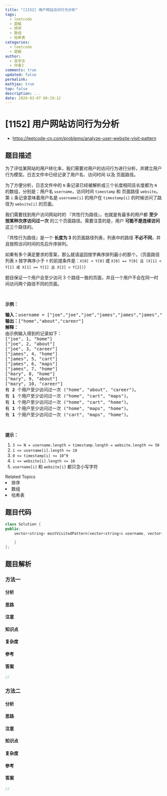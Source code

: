 ```yaml
---
title: "[1152] 用户网站访问行为分析"
tags:
  - leetcode
  - 题解
  - 排序
  - 数组
  - 哈希表
categories:
  - leetcode
  - 题解
author:
  - 张学志
  - 作者2
comments: true
updated: false
permalink:
mathjax: true
top: false
description: ...
date: 2020-03-07 00:19:12
---
```



# [1152] 用户网站访问行为分析
* https://leetcode-cn.com/problems/analyze-user-website-visit-pattern


## 题目描述

<p>为了评估某网站的用户转化率，我们需要对用户的访问行为进行分析，并建立用户行为模型。日志文件中已经记录了用户名、访问时间 以及 页面路径。</p>

<p>为了方便分析，日志文件中的 <code>N</code>&nbsp;条记录已经被解析成三个长度相同且长度都为 <code>N</code> 的数组，分别是：用户名&nbsp;<code>username</code>，访问时间&nbsp;<code>timestamp</code>&nbsp;和 页面路径&nbsp;<code>website</code>。第 <code>i</code>&nbsp;条记录意味着用户名是&nbsp;<code>username[i]</code>&nbsp;的用户在 <code>timestamp[i]</code>&nbsp;的时候访问了路径为&nbsp;<code>website[i]</code>&nbsp;的页面。</p>

<p>我们需要找到用户访问网站时的 『共性行为路径』，也就是有最多的用户都 <strong>至少按某种次序访问过一次</strong> 的三个页面路径。需要注意的是，用户 <strong>可能不是连续访问</strong> 这三个路径的。</p>

<p>『共性行为路径』是一个&nbsp;<strong>长度为 3</strong> 的页面路径列表，列表中的路径&nbsp;<strong>不必不同</strong>，并且按照访问时间的先后升序排列。</p>

<p>如果有多个满足要求的答案，那么就请返回按字典序排列最小的那个。（页面路径列表&nbsp;<code>X</code>&nbsp;按字典序小于&nbsp;<code>Y</code> 的前提条件是：<code>X[0] &lt; Y[0]</code> 或 <code>X[0] == Y[0] 且 (X[1] &lt; Y[1] 或 X[1] == Y[1] 且 X[2] &lt; Y[2])</code>）</p>

<p>题目保证一个用户会至少访问 3 个路径一致的页面，并且一个用户不会在同一时间访问两个路径不同的页面。</p>

<p>&nbsp;</p>

<p><strong>示例：</strong></p>

<pre><strong>输入：</strong>username = [&quot;joe&quot;,&quot;joe&quot;,&quot;joe&quot;,&quot;james&quot;,&quot;james&quot;,&quot;james&quot;,&quot;james&quot;,&quot;mary&quot;,&quot;mary&quot;,&quot;mary&quot;], timestamp = [1,2,3,4,5,6,7,8,9,10], website = [&quot;home&quot;,&quot;about&quot;,&quot;career&quot;,&quot;home&quot;,&quot;cart&quot;,&quot;maps&quot;,&quot;home&quot;,&quot;home&quot;,&quot;about&quot;,&quot;career&quot;]
<strong>输出：</strong>[&quot;home&quot;,&quot;about&quot;,&quot;career&quot;]
<strong>解释：</strong>
由示例输入得到的记录如下：
[&quot;joe&quot;, 1, &quot;home&quot;]
[&quot;joe&quot;, 2, &quot;about&quot;]
[&quot;joe&quot;, 3, &quot;career&quot;]
[&quot;james&quot;, 4, &quot;home&quot;]
[&quot;james&quot;, 5, &quot;cart&quot;]
[&quot;james&quot;, 6, &quot;maps&quot;]
[&quot;james&quot;, 7, &quot;home&quot;]
[&quot;mary&quot;, 8, &quot;home&quot;]
[&quot;mary&quot;, 9, &quot;about&quot;]
[&quot;mary&quot;, 10, &quot;career&quot;]
有 <strong>2</strong> 个用户至少访问过一次 (&quot;home&quot;, &quot;about&quot;, &quot;career&quot;)。
有 <strong>1</strong> 个用户至少访问过一次 (&quot;home&quot;, &quot;cart&quot;, &quot;maps&quot;)。
有 <strong>1</strong> 个用户至少访问过一次 (&quot;home&quot;, &quot;cart&quot;, &quot;home&quot;)。
有 <strong>1</strong> 个用户至少访问过一次 (&quot;home&quot;, &quot;maps&quot;, &quot;home&quot;)。
有 <strong>1</strong> 个用户至少访问过一次 (&quot;cart&quot;, &quot;maps&quot;, &quot;home&quot;)。
</pre>

<p>&nbsp;</p>

<p><strong>提示：</strong></p>

<ol>
	<li><code>3 &lt;= N = username.length = timestamp.length = website.length &lt;= 50</code></li>
	<li><code>1 &lt;= username[i].length &lt;= 10</code></li>
	<li><code>0 &lt;= timestamp[i] &lt;= 10^9</code></li>
	<li><code>1 &lt;= website[i].length &lt;= 10</code></li>
	<li><code>username[i]</code> 和&nbsp;<code>website[i]</code>&nbsp;都只含小写字符</li>
</ol>
<div><div>Related Topics</div><div><li>排序</li><li>数组</li><li>哈希表</li></div></div>


## 题目代码

```cpp
class Solution {
public:
    vector<string> mostVisitedPattern(vector<string>& username, vector<int>& timestamp, vector<string>& website) {

    }
};
```


## 题目解析


### 方法一

#### 分析

#### 思路

#### 注意

#### 知识点

#### 复杂度

#### 参考

#### 答案

```cpp
//
```


### 方法二

#### 分析

#### 思路

#### 注意

#### 知识点

#### 复杂度

#### 参考

#### 答案

```cpp
//
```



